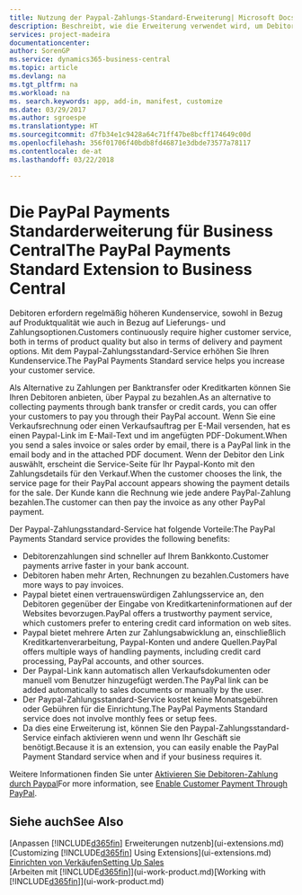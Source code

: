 ```yaml
---
title: Nutzung der Paypal-Zahlungs-Standard-Erweiterung| Microsoft Docs
description: Beschreibt, wie die Erweiterung verwendet wird, um Debitoren zu aktivieren, um Zahlungen mit Paypal zu leisten.
services: project-madeira
documentationcenter: 
author: SorenGP
ms.service: dynamics365-business-central
ms.topic: article
ms.devlang: na
ms.tgt_pltfrm: na
ms.workload: na
ms. search.keywords: app, add-in, manifest, customize
ms.date: 03/29/2017
ms.author: sgroespe
ms.translationtype: HT
ms.sourcegitcommit: d7fb34e1c9428a64c71ff47be8bcff174649c00d
ms.openlocfilehash: 356f01706f40bdb8fd46871e3dbde73577a78117
ms.contentlocale: de-at
ms.lasthandoff: 03/22/2018

---
```

# <a name="the-paypal-payments-standard-extension-to-business-central"></a><span data-ttu-id="80538-103">Die PayPal Payments Standarderweiterung für Business Central</span><span class="sxs-lookup"><span data-stu-id="80538-103">The PayPal Payments Standard Extension to Business Central</span></span> 
<span data-ttu-id="80538-104">Debitoren erfordern regelmäßig höheren Kundenservice, sowohl in Bezug auf Produktqualität wie auch in Bezug auf Lieferungs- und Zahlungsoptionen.</span><span class="sxs-lookup"><span data-stu-id="80538-104">Customers continuously require higher customer service, both in terms of product quality but also in terms of delivery and payment options.</span></span> <span data-ttu-id="80538-105">Mit dem Paypal-Zahlungsstandard-Service erhöhen Sie Ihren Kundenservice.</span><span class="sxs-lookup"><span data-stu-id="80538-105">The PayPal Payments Standard service helps you increase your customer service.</span></span>

<span data-ttu-id="80538-106">Als Alternative zu Zahlungen per Banktransfer oder Kreditkarten können Sie Ihren Debitoren anbieten, über Paypal zu bezahlen.</span><span class="sxs-lookup"><span data-stu-id="80538-106">As an alternative to collecting payments through bank transfer or credit cards, you can offer your customers to pay you through their PayPal account.</span></span> <span data-ttu-id="80538-107">Wenn Sie eine Verkaufsrechnung oder einen Verkaufsauftrag per E-Mail versenden, hat es einen Paypal-Link im E-Mail-Text und im angefügten PDF-Dokument.</span><span class="sxs-lookup"><span data-stu-id="80538-107">When you send a sales invoice or sales order by email, there is a PayPal link in the email body and in the attached PDF document.</span></span> <span data-ttu-id="80538-108">Wenn der Debitor den Link auswählt, erscheint die Service-Seite für Ihr Paypal-Konto mit den Zahlungsdetails für den Verkauf.</span><span class="sxs-lookup"><span data-stu-id="80538-108">When the customer chooses the link, the service page for their PayPal account appears showing the payment details for the sale.</span></span> <span data-ttu-id="80538-109">Der Kunde kann die Rechnung wie jede andere PayPal-Zahlung bezahlen.</span><span class="sxs-lookup"><span data-stu-id="80538-109">The customer can then pay the invoice as any other PayPal payment.</span></span>

<span data-ttu-id="80538-110">Der Paypal-Zahlungsstandard-Service hat folgende Vorteile:</span><span class="sxs-lookup"><span data-stu-id="80538-110">The PayPal Payments Standard service provides the following benefits:</span></span>

* <span data-ttu-id="80538-111">Debitorenzahlungen sind schneller auf Ihrem Bankkonto.</span><span class="sxs-lookup"><span data-stu-id="80538-111">Customer payments arrive faster in your bank account.</span></span>
* <span data-ttu-id="80538-112">Debitoren haben mehr Arten, Rechnungen zu bezahlen.</span><span class="sxs-lookup"><span data-stu-id="80538-112">Customers have more ways to pay invoices.</span></span>
* <span data-ttu-id="80538-113">Paypal bietet einen vertrauenswürdigen Zahlungsservice an, den Debitoren gegenüber der Eingabe von Kreditkarteninformationen auf der Websites bevorzugen.</span><span class="sxs-lookup"><span data-stu-id="80538-113">PayPal offers a trustworthy payment service, which customers prefer to entering credit card information on web sites.</span></span>
* <span data-ttu-id="80538-114">Paypal bietet mehrere Arten zur Zahlungsabwicklung an, einschließlich Kreditkartenverarbeitung, Paypal-Konten und andere Quellen.</span><span class="sxs-lookup"><span data-stu-id="80538-114">PayPal offers multiple ways of handling payments, including credit card processing, PayPal accounts, and other sources.</span></span>
* <span data-ttu-id="80538-115">Der Paypal-Link kann automatisch allen Verkaufsdokumenten oder manuell vom Benutzer hinzugefügt werden.</span><span class="sxs-lookup"><span data-stu-id="80538-115">The PayPal link can be added automatically to sales documents or manually by the user.</span></span>
* <span data-ttu-id="80538-116">Der Paypal-Zahlungsstandard-Service kostet keine Monatsgebühren oder Gebühren für die Einrichtung.</span><span class="sxs-lookup"><span data-stu-id="80538-116">The PayPal Payments Standard service does not involve monthly fees or setup fees.</span></span>
* <span data-ttu-id="80538-117">Da dies eine Erweiterung ist, können Sie den Paypal-Zahlungsstandard-Service einfach aktivieren wenn und wenn Ihr Geschäft sie benötigt.</span><span class="sxs-lookup"><span data-stu-id="80538-117">Because it is an extension, you can easily enable the PayPal Payment Standard service when and if your business requires it.</span></span>  

<span data-ttu-id="80538-118">Weitere Informationen finden Sie unter [Aktivieren Sie Debitoren-Zahlung durch Paypal](sales-how-enable-payment-service-extensions.md)</span><span class="sxs-lookup"><span data-stu-id="80538-118">For more information, see [Enable Customer Payment Through PayPal](sales-how-enable-payment-service-extensions.md).</span></span>

## <a name="see-also"></a><span data-ttu-id="80538-119">Siehe auch</span><span class="sxs-lookup"><span data-stu-id="80538-119">See Also</span></span>
<span data-ttu-id="80538-120">[Anpassen [!INCLUDE[d365fin](includes/d365fin_md.md)] Erweiterungen nutzenb](ui-extensions.md)</span><span class="sxs-lookup"><span data-stu-id="80538-120">[Customizing [!INCLUDE[d365fin](includes/d365fin_md.md)] Using Extensions](ui-extensions.md)</span></span>  
[<span data-ttu-id="80538-121">Einrichten von Verkäufen</span><span class="sxs-lookup"><span data-stu-id="80538-121">Setting Up Sales</span></span>](sales-setup-sales.md)  
<span data-ttu-id="80538-122">[Arbeiten mit [!INCLUDE[d365fin](includes/d365fin_md.md)]](ui-work-product.md)</span><span class="sxs-lookup"><span data-stu-id="80538-122">[Working with [!INCLUDE[d365fin](includes/d365fin_md.md)]](ui-work-product.md)</span></span>

